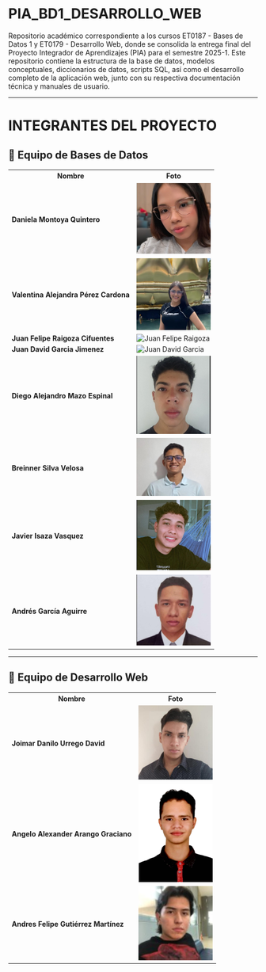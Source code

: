 # PIA_BD1_DESARROLLO_WEB
Repositorio académico correspondiente a los cursos ET0187 - Bases de Datos 1 y ET0179 - Desarrollo Web, donde se consolida la entrega final del Proyecto Integrador de Aprendizajes (PIA) para el semestre 2025-1. Este repositorio contiene la estructura de la base de datos, modelos conceptuales, diccionarios de datos, scripts SQL, así como el desarrollo completo de la aplicación web, junto con su respectiva documentación técnica y manuales de usuario.

---

# INTEGRANTES DEL PROYECTO

## 🔧 Equipo de Bases de Datos

<table>
  <tr>
    <th>Nombre</th>
    <th>Foto</th>
  </tr>
  <tr>
    <td><strong>Daniela Montoya Quintero</strong></td>
    <td><img src="assets/daniela_montoya.jpg" alt="Daniela Montoya" width="150"/></td>
  </tr>
  <tr>
    <td><strong>Valentina Alejandra Pérez Cardona</strong></td>
    <td><img src="assets/valentina_perez.jpg" alt="Valentina Pérez" width="150"/></td>
  </tr>
  <tr>
    <td><strong>Juan Felipe Raigoza Cifuentes</strong></td>
    <td><img src="" alt="Juan Felipe Raigoza" width="150"/></td>
  </tr>
  <tr>
    <td><strong>Juan David Garcia Jimenez</strong></td>
    <td><img src="" alt="Juan David Garcia" width="150"/></td>
  </tr>
  <tr>
    <td><strong>Diego Alejandro Mazo Espinal</strong></td>
    <td><img src="assets/diego_mazo.jpg" alt="Diego Mazo" width="150"/></td>
  </tr>
  <tr>
    <td><strong>Breinner Silva Velosa</strong></td>
    <td><img src="assets/breinner_silva.jpg" alt="Breinner Silva" width="150"/></td>
  </tr>
  <tr>
    <td><strong>Javier Isaza Vasquez</strong></td>
    <td><img src="assets/javier_isaza.jpg" alt="Javier Isaza" width="150"/></td>
  </tr>
  <tr>
    <td><strong>Andrés García Aguirre</strong></td>
    <td><img src="assets/andres_garcia.jpg" alt="Andrés García" width="150"/></td>
  </tr>
</table>


---

## 🔧 Equipo de Desarrollo  Web

<table>
  <tr>
    <th>Nombre</th>
    <th>Foto</th>
  </tr>
  <tr>
    <td><strong>Joimar Danilo Urrego David</strong></td>
    <td><img src="assets/danilo_urrego.jpg" alt="Danilo Urrego" width="150"/></td>
  </tr>
  <tr>
    <td><strong>Angelo Alexander Arango Graciano</strong></td>
    <td><img src="assets/angelo_arango.png" alt="Angelo Arango" width="150"/></td>
  </tr>
  <tr>
    <td><strong>Andres Felipe Gutiérrez Martínez</strong></td>
    <td><img src="assets/andres._gutierrez.jpg" alt="Andres Gutierrez" width="150"/></td>
  </tr>
</table>
